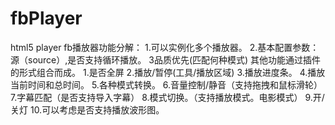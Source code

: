 fbPlayer
========

html5 player
fb播放器功能分解：
1.可以实例化多个播放器。
2.基本配置参数：源（source）,是否支持循环播放。
3品质优先(匹配何种模式)
其他功能通过插件的形式组合而成。
1.是否全屏
2.播放/暂停(工具/播放区域)
3.播放进度条。
4.播放当前时间和总时间。
5.各种模式转换。
6.音量控制/静音（支持拖拽和鼠标滑轮）
7.字幕匹配（是否支持导入字幕）
8.模式切换。（支持播放模式。电影模式）
9.开/关灯
10.可以考虑是否支持播放波形图。
